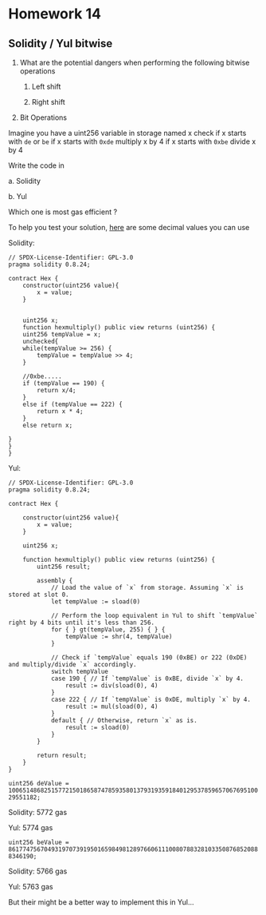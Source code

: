 # Homework 14
## Solidity / Yul bitwise

1. What are the potential dangers when performing the following bitwise operations
  
    1. Left shift
    
    2. Right shift

2. Bit Operations

Imagine you have a uint256 variable in storage named x
check if x starts with `de` or `be`
if x starts with `0xde` multiply x by 4
if x starts with `0xbe` divide x by 4

Write the code in

a. Solidity

b. Yul

Which one is most gas efficient ?

To help you test your solution, [here](https://gist.github.com/extropyCoder/e991809dbb4194dc5af00d6422083f99) are some
decimal values you can use

Solidity:

```
// SPDX-License-Identifier: GPL-3.0
pragma solidity 0.8.24;

contract Hex {
    constructor(uint256 value){
        x = value;
    }
    
    
    uint256 x;
    function hexmultiply() public view returns (uint256) {
    uint256 tempValue = x;
    unchecked{
    while(tempValue >= 256) {
        tempValue = tempValue >> 4;
    }

    //0xbe.....
    if (tempValue == 190) {
        return x/4;
    }
    else if (tempValue == 222) {
        return x * 4;
    }
    else return x;

}
}
}
```

Yul:

```
// SPDX-License-Identifier: GPL-3.0
pragma solidity 0.8.24;

contract Hex {

    constructor(uint256 value){
        x = value;
    }
    
    uint256 x;

    function hexmultiply() public view returns (uint256) {
        uint256 result;

        assembly {
            // Load the value of `x` from storage. Assuming `x` is stored at slot 0.
            let tempValue := sload(0)

            // Perform the loop equivalent in Yul to shift `tempValue` right by 4 bits until it's less than 256.
            for { } gt(tempValue, 255) { } {
                tempValue := shr(4, tempValue)
            }

            // Check if `tempValue` equals 190 (0xBE) or 222 (0xDE) and multiply/divide `x` accordingly.
            switch tempValue
            case 190 { // If `tempValue` is 0xBE, divide `x` by 4.
                result := div(sload(0), 4)
            }
            case 222 { // If `tempValue` is 0xDE, multiply `x` by 4.
                result := mul(sload(0), 4)
            }
            default { // Otherwise, return `x` as is.
                result := sload(0)
            }
        }

        return result;
    }
}

```

`uint256 deValue = 100651486825157721501865874785935801379319359184012953785965706769510029551182;`

Solidity: 5772 gas

Yul: 5774 gas

`uint256 beValue = 86177475670493197073919501659849812897660611100807883281033508768520888346190;`

Solidity: 5766 gas

Yul: 5763 gas

But their might be a better way to implement this in Yul...
